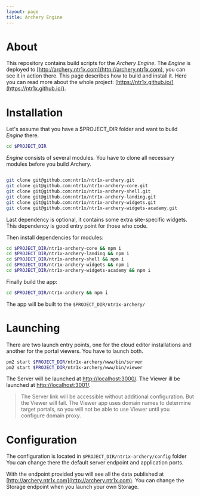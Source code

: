 ```yaml
---
layout: page
title: Archery Engine
---
```


# About

This repository contains build scripts for the _Archery Engine_. The _Engine_ is deployed to
[http://archery.ntr1x.com](http://archery.ntr1x.com), you can see it in action there.
This page describes how to build and install it. Here you can read more about the whole project:
[https://ntr1x.github.io/](https://ntr1x.github.io/).

# Installation

Let's assume that you have a $PROJECT_DIR folder and want to build _Engine_ there.

``` bash
cd $PROJECT_DIR
```

_Engine_ consists of several modules. You have to clone all
necessary modules before you build Archery.

``` bash

git clone git@github.com:ntr1x/ntr1x-archery.git
git clone git@github.com:ntr1x/ntr1x-archery-core.git
git clone git@github.com:ntr1x/ntr1x-archery-shell.git
git clone git@github.com:ntr1x/ntr1x-archery-landing.git
git clone git@github.com:ntr1x/ntr1x-archery-widgets.git
git clone git@github.com:ntr1x/ntr1x-archery-widgets-academy.git
```

Last dependency is optional, it contains some extra site-specific widgets.
This dependency is good entry point for those who code.

Then install dependencies for modules:

``` bash
cd $PROJECT_DIR/ntr1x-archery-core && npm i
cd $PROJECT_DIR/ntr1x-archery-landing && npm i
cd $PROJECT_DIR/ntr1x-archery-shell && npm i
cd $PROJECT_DIR/ntr1x-archery-widgets && npm i
cd $PROJECT_DIR/ntr1x-archery-widgets-academy && npm i
```

Finally build the app:

``` bash
cd $PROJECT_DIR/ntr1x-archery && npm i
```

The app will be built to the `$PROJECT_DIR/ntr1x-archery/`

# Launching

There are two launch entry points, one for the cloud editor
installations and another for the portal viewers. You have
to launch both.

``` bash
pm2 start $PROJECT_DIR/ntr1x-archery/www/bin/server
pm2 start $PROJECT_DIR/ntr1x-archery/www/bin/viewer
```

The Server will be launched at
[http://localhost:3000/](http://localhost:3000/).
The Viewer ill be launched at
[http://localhost:3001/](http://localhost:3001/).

> The Server link will be accessible without additional configuration.
> But the Viewer will fail. The Viewer app uses domain names to determine
> target portals, so you will not be able to use Viewer until you
> configure domain proxy.

# Configuration

The configuration is located in `$PROJECT_DIR/ntr1x-archery/config` folder
You can change there the default server endpoint and application ports.

With the endpoint provided you will see all the data published at [http://archery.ntr1x.com](http://archery.ntr1x.com).
You can change the Storage endpoint when you launch your own Storage.

